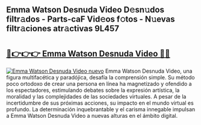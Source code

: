 ## Emma Watson Desnuda Video D𝚎sn𝚞dos filtr𝚊dos - Parts-caF Vid𝚎os f𝚘tos - N𝚞evas filtr𝚊ciones atr𝚊ctivas 9L457

# <h2><a href="http://mb8rtii.tromn.icu/?c=Emma+Watson+Desnuda+Video">🔗👉👉👉 Emma Watson Desnuda Video 🔗🔗</a></h2>

[![Emma Watson Desnuda Video nuevo](https://i.imgur.com/pEAQMta.gif)](http://mb8rtii.tromn.icu/?c=Emma+Watson+Desnuda+Video)
Emma Watson Desnuda Video, una figura multifacética y paradójica, desafía la comprensión simple. Su método poco ortodoxo de crear una persona en línea ha magnetizado y ofendido a los espectadores, estimulando debates sobre la expresión artística, la moralidad y las complejidades de las sociedades virtuales. A pesar de la incertidumbre de sus próximas acciones, su impacto en el mundo virtual es profundo. La determinación inquebrantable y el carisma innegable impulsan a Emma Watson Desnuda Video a nuevas alturas en el ámbito digital.
